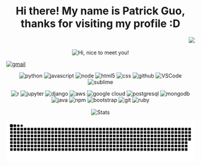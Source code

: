 <h1 align="center">Hi there! My name is Patrick Guo, thanks for visiting my profile :D</h1>

<p align="right">
  <a href="#">
      <img src="http://estruyf-github.azurewebsites.net/api/VisitorHit?user=shpatrickguo&repo=github-visitors-badge&countColor=%237B1E7A">
   </a>
</p>

<p align="center">
  <img src="https://media.giphy.com/media/3Q2hJ4FLN1UvS/giphy.gif" width=500px title="Hi, nice to meet you!">
</p>

<!-- Socials (Icons from https://icons8.com/) 
<p align="center">
  <a href="mailto:guopatrick.correspondence@gmail.com"><img src="https://img.icons8.com/doodle/96/000000/gmail-new.png" width="100" title="gmail">
  <a href="https://www.linkedin.com/in/patrickguo/"><img src="https://img.icons8.com/doodle/96/000000/linkedin-circled.png" width="100" title="linkedin">
  <a href="https://www.datacamp.com/profile/shpatrickguo"><img src="https://play-lh.googleusercontent.com/zIO-uuTBjFigUIswv_h9S0-wVIkno_obwannvzr7NrXbh_MXL_khqV7gEqBly6KXEi4=s360-rw" width="100" title="datacamp">
  <a href="https://www.hackerrank.com/guopatrick"><img src="https://user-images.githubusercontent.com/70539478/157151091-e994f0a1-ae3c-4955-ade7-a005a202a52f.png" width="100" title="hackerrank">
  <a href="https://open.spotify.com/user/12136002437?si=4e8d774530354a68"><img src="https://img.icons8.com/doodle/96/000000/spotify.png" width="100" title="spotify">
  <a href="https://github.com/shpatrickguo"><img src="https://img.icons8.com/doodle/96/000000/github--v1.png" width="100" title="github">
</p>
-->

[![gmail](https://img.icons8.com/doodle/96/000000/gmail-new.png)](mailto:guopatrick.correspondence@gmail.com)


<!-- Gifs found on GIPHY made by @devrock -->
<p align="center">
  <img alt="python" src="https://i.giphy.com/media/LMt9638dO8dftAjtco/200.webp" width="100" title="python">
  <img alt="javascript" src="https://media3.giphy.com/media/ln7z2eWriiQAllfVcn/200w.webp" width="100" title="javascript">
  <img alt="node" src="https://media.giphy.com/media/kdFc8fubgS31b8DsVu/giphy.gif" width="100" title="node">
  <img alt="html5" src="https://media.giphy.com/media/XAxylRMCdpbEWUAvr8/giphy.gif" width="100" title="html">
  <img alt="css" src="https://media.giphy.com/media/fsEaZldNC8A1PJ3mwp/giphy.gif" width="100" title="css">
  <img alt="github" src="https://i.giphy.com/media/KzJkzjggfGN5Py6nkT/200.webp" width="100" title="github">
  <img alt="VSCode" src="https://i.giphy.com/media/IdyAQJVN2kVPNUrojM/200.webp" width="100" title="vscode">
  <img alt="sublime" src="https://media.giphy.com/media/jnDKffgCfGYOp6cMTK/giphy.gif" width="100" title="sublime">
</p>

<!-- Other Tools -->
<p align="center">
  <img src="https://cdn.jsdelivr.net/gh/devicons/devicon@latest/icons/r/r-original.svg" width="50px" title="r">
  <img src="https://cdn.jsdelivr.net/gh/devicons/devicon@latest/icons/jupyter/jupyter-original.svg" width="50px" title="jupyter">
  <img src="https://cdn.jsdelivr.net/gh/devicons/devicon/icons/django/django-plain.svg" width="50px" title="django">
  <img src="https://cdn.jsdelivr.net/gh/devicons/devicon@latest/icons/amazonwebservices/amazonwebservices-original.svg" width="50px" title="aws">
  <img src="https://cdn.jsdelivr.net/gh/devicons/devicon@latest/icons/googlecloud/googlecloud-original.svg" width="50px" title="google cloud">
  <img src="https://cdn.jsdelivr.net/gh/devicons/devicon@latest/icons/postgresql/postgresql-original.svg" width="50px" title="postgresql">
  <img src="https://cdn.jsdelivr.net/gh/devicons/devicon@latest/icons/mongodb/mongodb-original.svg" width="50px" title="mongodb">
  <img src="https://cdn.jsdelivr.net/gh/devicons/devicon@latest/icons/java/java-original.svg" width="50px" title="java">
  <img src="https://cdn.jsdelivr.net/gh/devicons/devicon@latest/icons/npm/npm-original-wordmark.svg" width="50px" title="npm">
  <img src="https://cdn.jsdelivr.net/gh/devicons/devicon@latest/icons/bootstrap/bootstrap-plain.svg" width="50px" title="bootstrap">
  <img src="https://cdn.jsdelivr.net/gh/devicons/devicon@latest/icons/git/git-original.svg" width="50px" title="git">
  <img src="https://cdn.jsdelivr.net/npm/devicons@1.8.0/!SVG/ruby.svg" width="50px" title="ruby">
</p>
  
<p align="center">
<img align="center" alt="Stats" src="https://github-readme-stats.vercel.app/api?username=shpatrickguo&show_icons=true&theme=dark&hide=issues&hide_border=true&hide_title=true&count_private=true">
</p>

<!-- Snake game of GitHub Contributions https://github.com/marketplace/actions/generate-snake-game-from-github-contribution-grid -->
![github contribution grid snake animation](https://github.com/shpatrickguo/shpatrickguo/blob/output/github-contribution-grid-snake-dark.svg)
